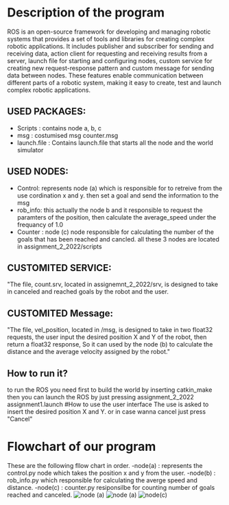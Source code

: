 # Description of the program
ROS is an open-source framework for developing and managing robotic systems that provides a set of tools and libraries for creating complex robotic applications. It includes publisher and subscriber for sending and receiving data, action client for requesting and receiving results from a server, launch file for starting and configuring nodes, custom service for creating new request-response pattern and custom message for sending data between nodes. These features enable communication between different parts of a robotic system, making it easy to create, test and launch complex robotic applications.
## USED PACKAGES:
- Scripts : contains node a, b, c
- msg : costumised msg counter.msg 
- launch.file : Contains launch.file that starts all the node and the world simulator

## USED NODES:
- Control: represents node (a) which is responsible for to retreive from the use cordination x and y. then set a goal and send the information to the msg
- rob_info: this actually the node b and it responsible to request the paramters of the position, then calculate the average_speed under the frequancy of 1.0
- Counter : node (c) node responsible for calculating the number of the goals that has been reached and cancled.
all these 3 nodes are located in assignment_2_2022/scripts

## CUSTOMITED SERVICE: 
"The file, count.srv, located in assignemnt_2_2022/srv, is designed to take in canceled and reached goals by the robot and the user.
## CUSTOMITED Message: 
"The file, vel_position, located in /msg, is designed to take in two float32 requests, the user input the desired position X and Y of the robot, then return a float32 response, So it can used by the node (b) to calculate the distance and the average velocity assigned by the robot."
## How to run it?
to run the ROS you need first to build the world by inserting catkin_make then you can launch the ROS by just pressing assignment_2_2022 assignment1.launch
#How to use the user interface
The use is asked to insert the desired position X and Y. or in case wanna cancel just press "Cancel"
# Flowchart of our program
These are the following fllow chart in order. 
-node(a) : represents the control.py node which takes the position x and y from the user.
-node(b) : rob_info.py which responsible for calculating the averge speed and distance.
-node(c) : counter.py resiponsilbe for counting number of goals reached and canceled.
![node (a)](https://user-images.githubusercontent.com/116806672/214814681-9e90a58f-83cc-4230-bad3-3b447b598840.png)
![node (a)](https://user-images.githubusercontent.com/116806672/214814707-21044c36-a849-4364-a935-3314a71c9b6b.png)
![node(c)](https://user-images.githubusercontent.com/116806672/214814727-d013ac3e-eb26-476a-8f21-3b74f64375bc.png)
